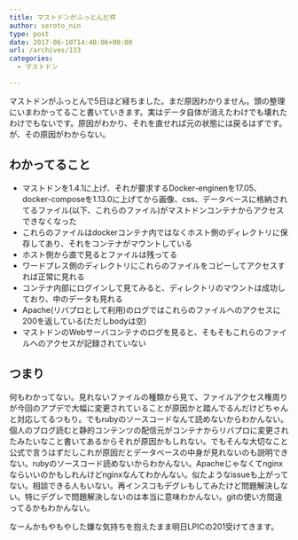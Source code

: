 ```yaml
---
title: マストドンがふっとんだ件
author: seroto_nin
type: post
date: 2017-06-10T14:40:06+00:00
url: /archives/133
categories:
  - マストドン

---
```

マストドンがふっとんで5日ほど経ちました。まだ原因わかりません。頭の整理にいまわかってること書いていきます。実はデータ自体が消えたわけでも壊れたわけでもないです。原因がわかり、それを直せれば元の状態には戻るはずです。が、その原因がわからない。

<!--more-->

## わかってること

- マストドンを1.4.1に上げ、それが要求するDocker-enginenを17.05、docker-composeを1.13.0に上げてから画像、css、データベースに格納されてるファイル(以下、これらのファイル)がマストドンコンテナからアクセスできなくなった
- これらのファイルはdockerコンテナ内ではなくホスト側のディレクトリに保存してあり、それをコンテナがマウントしている
- ホスト側から直で見るとファイルは残ってる
- ワードプレス側のディレクトリにこれらのファイルをコピーしてアクセスすれば正常に見れる
- コンテナ内部にログインして見てみると、ディレクトリのマウントは成功しており、中のデータも見れる
- Apache(リバプロとして利用)のログではこれらのファイルへのアクセスに200を返している(ただしbodyは空)
- マストドンのWebサーバコンテナのログを見ると、そもそもこれらのファイルへのアクセスが記録されていない

## つまり

何もわかってない。見れないファイルの種類から見て、ファイルアクセス権周りが今回のアプデで大幅に変更されていることが原因かと踏んでるんだけどちゃんと対応してるつもり。でもrubyのソースコードなんて読めないからわかんない。個人のブログ読むと静的コンテンツの配信元がコンテナからリバプロに変更されたみたいなこと書いてあるからそれが原因かもしれない。でもそんな大切なこと公式で言うはずだしこれが原因だとデータベースの中身が見れないのも説明できない。rubyのソースコード読めないからわかんない。Apacheじゃなくてnginxならいいのかもしれんけどnginxなんてわかんない。似たようなissueも上がってない。相談できる人もいない。再インスコもデグレもしてみたけど問題解決しない。特にデグレで問題解決しないのは本当に意味わかんない。gitの使い方間違ってるかもわかんない。

なーんかもやもやした嫌な気持ちを抱えたまま明日LPICの201受けてきます。
